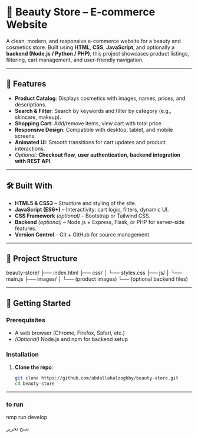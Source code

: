 # 💄 Beauty Store – E-commerce Website

A clean, modern, and responsive e-commerce website for a beauty and cosmetics store. Built using **HTML**, **CSS**, **JavaScript**, and optionally a **backend (Node.js / Python / PHP)**, this project showcases product listings, filtering, cart management, and user-friendly navigation.

---

## 🌟 Features

- **Product Catalog**: Displays cosmetics with images, names, prices, and descriptions.  
- **Search & Filter**: Search by keywords and filter by category (e.g., skincare, makeup).  
- **Shopping Cart**: Add/remove items, view cart with total price.  
- **Responsive Design**: Compatible with desktop, tablet, and mobile screens.  
- **Animated UI**: Smooth transitions for cart updates and product interactions.  
- _Optional:_ **Checkout flow**, **user authentication**, **backend integration with REST API**.

---

## 🛠 Built With

- **HTML5 & CSS3** – Structure and styling of the site.  
- **JavaScript (ES6+)** – Interactivity: cart logic, filters, dynamic UI.  
- **CSS Framework** *(optional)* – Bootstrap or Tailwind CSS.  
- **Backend** *(optional)* – Node.js + Express, Flask, or PHP for server-side features.  
- **Version Control** – Git + GitHub for source management.

---

## 📁 Project Structure

beauty-store/
├── index.html
├── css/
│ └── styles.css
├── js/
│ └── main.js
├── images/
│ └── (product images)
└── (optional backend files)

---

## 🚀 Getting Started

### Prerequisites

- A web browser (Chrome, Firefox, Safari, etc.)  
- *(Optional)* Node.js and npm for backend setup

### Installation

1. **Clone the repo**:
   ```bash
   git clone https://github.com/abdallahalzoghby/beauty-store.git
   cd beauty-store
---   
### to run 
   nmp run develop

نسخ
تحرير
